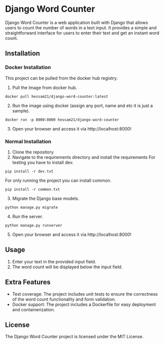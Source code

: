 # Django Word Counter
Django Word Counter is a web application built with Django that allows users to count the number of words in a text input. It provides a simple and straightforward interface for users to enter their text and get an instant word count.

## Installation
### Docker Installation
This project can be pulled from the docker hub registry. 
1. Pull the Image from docker hub.
``` 
docker pull hessam21/django-word-counter:latest
```
2. Run the image using docker (assign any port, name and etc it is just a sample).
```
docker run -p 8000:8000 hessam21/django-word-counter
```
3. Open your browser and access it via http://localhost:8000!

### Normal Installation
1. Clone the repository
2. Navigate to the requirements directory and install the requirements 
For testing you have to install dev.
```
pip install -r dev.txt
```
For only running the project you can install common.
```
pip install -r common.txt
```
3. Migrate the Django base models.
```
python manage.py migrate 
```
4. Run the server.
```
python manage.py runserver
```
5. Open your browser and access it via http://localhost:8000!

## Usage
1. Enter your text in the provided input field.
2. The word count will be displayed below the input field.


## Extra Features
+ Test coverage: The project includes unit tests to ensure the correctness of the word count functionality and form validation.
+ Docker support: The project includes a Dockerfile for easy deployment and containerization.

## License
The Django Word Counter project is licensed under the MIT License.

